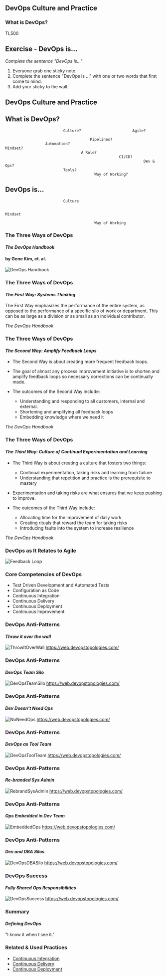 <!-- .slide: data-background-image="images/RH_NewBrand_Background.png" -->
## DevOps Culture and Practice <!-- {.element: class="course-title"} -->
### What is DevOps? <!-- {.element: class="title-color"} -->
TL500 <!-- {.element: class="title-color"} -->



## Exercise - DevOps is...
_Complete the sentence "DevOps is..."_
1. Everyone grab one sticky note.
2. Complete the sentence "DevOps is ..." with one or two words that first
come to mind.
3. Add your sticky to the wall.



<!--.slide: id="dev-ops" -->
## DevOps Culture and Practice



<!-- .slide: data-transition="slide-in fade-out" -->
## What is DevOps?

                              Culture?                       Agile?

                                          Pipelines?
                      Automation?                                          Mindset?
                                      A Role?
                                                       CI/CD?
                                                                  Dev & Ops?
                              Tools?
                                            Way of Working?



<!-- .slide: data-transition="fade-in slide-out" -->
## DevOps is...

                              Culture

                                                                           Mindset

                                            Way of Working



### The Three Ways of DevOps
#### _The DevOps Handbook_
#### by Gene Kim, et. al.
![DevOps Handbook](images/DevOps/devopshandbook.jpg)



### The Three Ways of DevOps
#### _The First Way: Systems Thinking_
The First Way emphasizes the performance of the entire system, as opposed to the performance of a specific silo of work or department. This can be as large as a division or as small as an individual contributor. <!-- {.element: class="medium para"} -->

_The DevOps Handbook_ <!-- {.element: class="small" style="text-align: right;"} -->



### The Three Ways of DevOps
#### _The Second Way: Amplify Feedback Loops_
* The Second Way is about creating more frequent feedback loops.

* The goal of almost any process improvement initiative is to shorten and amplify feedback loops so necessary corrections can be continually made.

* The outcomes of the Second Way include:
  * Understanding and responding to all customers, internal and external.
  * Shortening and amplifying all feedback loops
  * Embedding knowledge where we need it

_The DevOps Handbook_ <!-- {.element: class="small" style="text-align: right;"} -->



### The Three Ways of DevOps
#### _The Third Way: Culture of Continual Experimentation and Learning_
* The Third Way is about creating a culture that fosters two things:
  * Continual experimentation, taking risks and learning from failure
  * Understanding that repetition and practice is the prerequisite to mastery

* Experimentation and taking risks are what ensures that we keep pushing to improve.

* The outcomes of the Third Way include:
  * Allocating time for the improvement of daily work
  * Creating rituals that reward the team for taking risks
  * Introducing faults into the system to increase resilience

_The DevOps Handbook_ <!-- {.element: class="small" style="text-align: right;"} -->



### DevOps as It Relates to Agile
![Feedback Loop](images/DevOps/feedbackloop.png)



### Core Competencies of DevOps
* Test Driven Development and Automated Tests
* Configuration as Code
* Continuous Integration
* Continuous Delivery
* Continuous Deployment
* Continuous Improvement



### DevOps Anti-Patterns
#### _Throw it over the wall_
![ThrowItOverWall](images/DevOps/antiA.png)
https://web.devopstopologies.com/ <!-- {.element: class="small"} -->



### DevOps Anti-Patterns
#### _DevOps Team Silo_
![DevOpsTeamSilo](images/DevOps/antiB.png)
https://web.devopstopologies.com/ <!-- {.element: class="small"} -->



### DevOps Anti-Patterns
#### _Dev Doesn't Need Ops_
![NoNeedOps](images/DevOps/antiC.png)
https://web.devopstopologies.com/ <!-- {.element: class="small"} -->



### DevOps Anti-Patterns
#### _DevOps as Tool Team_
![DevOpsToolTeam](images/DevOps/antiD.png)
https://web.devopstopologies.com/ <!-- {.element: class="small"} -->



### DevOps Anti-Patterns
#### _Re-branded Sys Admin_
![RebrandSysAdmin](images/DevOps/antiE.png)
https://web.devopstopologies.com/ <!-- {.element: class="small"} -->



### DevOps Anti-Patterns
#### _Ops Embedded in Dev Team_
![EmbeddedOps](images/DevOps/antiF.png)
https://web.devopstopologies.com/ <!-- {.element: class="small"} -->



### DevOps Anti-Patterns
#### _Dev and DBA Silos_
![DevOpsDBASilo](images/DevOps/antiG.png)
https://web.devopstopologies.com/ <!-- {.element: class="small"} -->



### DevOps Success
#### _Fully Shared Ops Responsibilities_
![DevOpsSuccess](images/DevOps/dosuccess.png)
https://web.devopstopologies.com/ <!-- {.element: class="small"} -->



### Summary
#### _Defining DevOps_
"I know it when I see it."



<!-- .slide: data-background-image="images/chef-background.png", class="white-style" -->
### Related & Used Practices
- [Continuous Integration](https://openpracticelibrary.com/practice/continuous-integration/)
- [Continuous Delivery](https://openpracticelibrary.com/practice/continuous-delivery/)
- [Continuous Deployment](https://openpracticelibrary.com/practice/continuous-deployment/)
